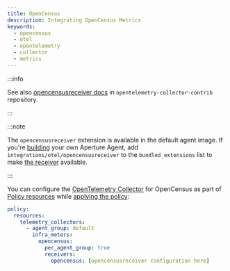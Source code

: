 ```yaml
---
title: OpenCensus
description: Integrating OpenCensus Metrics
keywords:
  - opencensus
  - otel
  - opentelemetry
  - collector
  - metrics
---
```


:::info

See also [opencensusreceiver docs][receiver] in
`opentelemetry-collector-contrib` repository.

:::

:::note

The `opencensusreceiver` extension is available in the default agent image. If
you're [building][build] your own Aperture Agent, add
`integrations/otel/opencensusreceiver` to the `bundled_extensions` list to make
[the receiver][receiver] available.

:::

You can configure the [OpenTelemetry Collector][opentelemetry-collector] for
OpenCensus as part of [Policy resources][policy-resources] while [applying the
policy][applying-policy]:

```yaml
policy:
  resources:
    telemetry_collectors:
      - agent_group: default
        infra_meters:
          opencensus:
            per_agent_group: true
            receivers:
              opencensus: [opencensusreceiver configuration here]
```

[build]: /reference/aperturectl/build/agent/agent.md
[receiver]:
  https://github.com/open-telemetry/opentelemetry-collector-contrib/tree/main/receiver/opencensusreceiver
[opentelemetry-collector]: /reference/policies/spec.md#telemetry-collector
[applying-policy]: /applying-policies/applying-policies.md
[policy-resources]: /reference/policies/spec.md#resources
